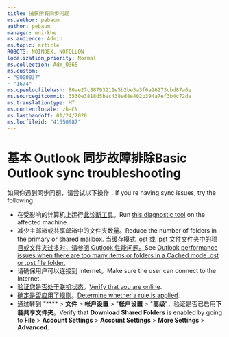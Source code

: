 ```yaml
---
title: 捕获所有同步问题
ms.author: pebaum
author: pebaum
manager: mnirkhe
ms.audience: Admin
ms.topic: article
ROBOTS: NOINDEX, NOFOLLOW
localization_priority: Normal
ms.collection: Adm_O365
ms.custom:
- "9000037"
- "1674"
ms.openlocfilehash: 80ae27c88793211e5b2be3a3f6a26273cbd87a6e
ms.sourcegitcommit: 3530e3818d5bac438ed8e402b394a7ef3b4c72de
ms.translationtype: MT
ms.contentlocale: zh-CN
ms.lasthandoff: 01/24/2020
ms.locfileid: "41550987"
---
```

# <a name="basic-outlook-sync-troubleshooting"></a><span data-ttu-id="128f1-102">基本 Outlook 同步故障排除</span><span class="sxs-lookup"><span data-stu-id="128f1-102">Basic Outlook sync troubleshooting</span></span>

<span data-ttu-id="128f1-103">如果你遇到同步问题，请尝试以下操作：</span><span class="sxs-lookup"><span data-stu-id="128f1-103">If you're having sync issues, try the following:</span></span>

- <span data-ttu-id="128f1-104">在受影响的计算机上运行[此诊断工具](https://aka.ms/sara-outlooksendreceive)。</span><span class="sxs-lookup"><span data-stu-id="128f1-104">Run [this diagnostic tool](https://aka.ms/sara-outlooksendreceive) on the affected machine.</span></span>
- <span data-ttu-id="128f1-105">减少主邮箱或共享邮箱中的文件夹数量。</span><span class="sxs-lookup"><span data-stu-id="128f1-105">Reduce the number of folders in the primary or shared mailbox.</span></span> <span data-ttu-id="128f1-106">[当缓存模式 .ost 或 .pst 文件文件夹中的项目或文件夹过多时，请参阅 Outlook 性能问题。](https://support.microsoft.com/help/2768656/outlook-performance-issues-when-there-are-too-many-items-or-folders-in)</span><span class="sxs-lookup"><span data-stu-id="128f1-106">See [Outlook performance issues when there are too many items or folders in a Cached mode .ost or .pst file folder.](https://support.microsoft.com/help/2768656/outlook-performance-issues-when-there-are-too-many-items-or-folders-in)</span></span>
- <span data-ttu-id="128f1-107">请确保用户可以连接到 Internet。</span><span class="sxs-lookup"><span data-stu-id="128f1-107">Make sure the user can connect to the Internet.</span></span> 
- <span data-ttu-id="128f1-108">[验证您是否处于联机状态](https://support.office.com/article/2460e4a8-16c7-47fc-b204-b1549275aac9)。</span><span class="sxs-lookup"><span data-stu-id="128f1-108">[Verify that you are online](https://support.office.com/article/2460e4a8-16c7-47fc-b204-b1549275aac9).</span></span>
- <span data-ttu-id="128f1-109">[确定是否应用了规则](https://support.office.com/article/C24F5DEA-9465-4DF4-AD17-A50704D66C59)。</span><span class="sxs-lookup"><span data-stu-id="128f1-109">[Determine whether a rule is applied](https://support.office.com/article/C24F5DEA-9465-4DF4-AD17-A50704D66C59).</span></span>
- <span data-ttu-id="128f1-110">通过转到 "\*\*\*\* > **文件** > **帐户设置** > "**帐户设置** > "**高级**"，验证是否已启用**下载共享文件夹**。</span><span class="sxs-lookup"><span data-stu-id="128f1-110">Verify that **Download Shared Folders** is enabled by going to **File** > **Account Settings** > **Account Settings** > **More Settings** > **Advanced**.</span></span>